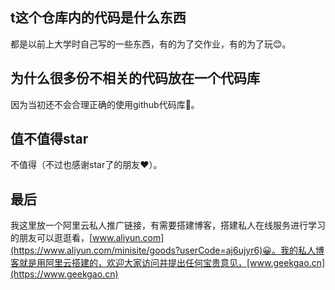 ## t这个仓库内的代码是什么东西
都是以前上大学时自己写的一些东西，有的为了交作业，有的为了玩😊。

## 为什么很多份不相关的代码放在一个代码库
因为当初还不会合理正确的使用github代码库🙉。

## 值不值得star
不值得（不过也感谢star了的朋友❤️）。

## 最后
我这里放一个阿里云私人推广链接，有需要搭建博客，搭建私人在线服务进行学习的朋友可以逛逛看，[www.aliyun.com](https://www.aliyun.com/minisite/goods?userCode=aj6ujyr6)😀。我的私人博客就是用阿里云搭建的，欢迎大家访问并提出任何宝贵意见，[www.geekgao.cn](https://www.geekgao.cn)
